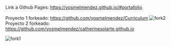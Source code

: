 Link a Github Pages: https://yosmelmendez.github.io/#portafolio <br><br>
Proyecto 1 forkeado: https://github.com/yosmelmendez/Curriculum
![fork2](https://github.com/yosmelmendez/yosmelmendez.github.io/assets/170585688/169e0c59-3740-446b-a3ca-10c5cce7fab3)
Proyecto 2 forkeado: https://github.com/yosmelmendez/catherinesolarte.github.io

![fork1](https://github.com/yosmelmendez/yosmelmendez.github.io/assets/170585688/7181626f-4cfb-45bd-b36a-2c5cf9c509a9)
